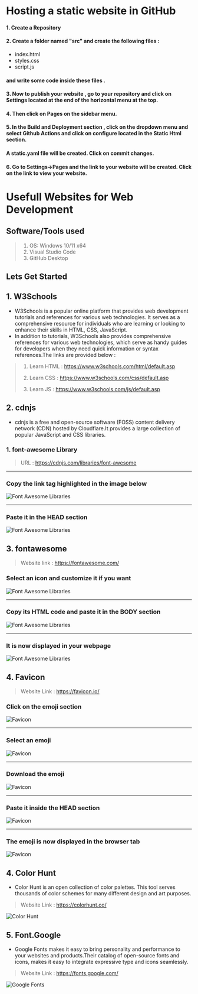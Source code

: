 #  Hosting a static website in GitHub 

#### 1. Create a Repository

#### 2. Create a folder named "src" and create the following files :
- index.html 
- styles.css
- script.js

 ####    and write some code inside these files .
                        

#### 3. Now to publish your website , go to your repository and click on Settings located at the end of the horizontal menu at the top.

#### 4. Then click on Pages on the sidebar menu.

#### 5. In the Build and Deployment section , click on the dropdown menu and select Github Actions and click on configure located in the Static Html section. 

####   A static.yaml file will be created. Click on commit changes.

#### 6. Go to Settings->Pages and the link to your website will be created. Click on the link to view your website.   

# Usefull Websites for Web Development  

## Software/Tools used

> 1. OS: Windows 10/11 x64
> 2. Visual Studio Code
> 3. GitHub Desktop

## Lets Get Started

## 1. W3Schools  

- W3Schools is a popular online platform that provides web development tutorials and references for various web technologies. It serves as a comprehensive resource for individuals who are learning or looking to enhance their skills in HTML, CSS, JavaScript.
- In addition to tutorials, W3Schools also provides comprehensive references for various web technologies, which serve as handy guides for developers when they need quick information or syntax references.The links are provided below :

> 1. Learn HTML : <https://www.w3schools.com/html/default.asp>
>
> 2. Learn CSS : <https://www.w3schools.com/css/default.asp>
>
> 3. Learn JS : <https://www.w3schools.com/js/default.asp>

## 2. cdnjs

- cdnjs is a free and open-source software (FOSS) content delivery network (CDN) hosted by Cloudflare.It provides a large collection of popular  JavaScript and CSS libraries.

### 1. font-awesome Library  

> URL : <https://cdnjs.com/libraries/font-awesome>  

---

### Copy the link tag highlighted in the image below

![Font Awesome Libraries](documentation/images/font-awesome-lib.PNG)  

---

### Paste it in the HEAD section  

![Font Awesome Libraries](documentation/images/font-awesome-link-tag.PNG)

## 3. fontawesome

> Website link : <https://fontawesome.com/>

### Select an icon and customize it if you want  

![Font Awesome Libraries](documentation/images/fa-icon.PNG)  

---

### Copy its HTML code and paste it in the BODY section  

![Font Awesome Libraries](documentation/images/fa-icon-code.PNG)  

---

### It is now displayed in your webpage  

![Font Awesome Libraries](documentation/images/fa-icon-display.PNG)  

## 4. Favicon

> Website Link : <https://favicon.io/>  

### Click on the emoji section

![Favicon](documentation/images/favicon1.PNG)  

---

### Select an emoji

![Favicon](documentation/images/favicon2.PNG)  

---

### Download the emoji

![Favicon](documentation/images/favicon3.PNG)  

---

### Paste it inside the HEAD section

![Favicon](documentation/images/favicon4.PNG)  

---

### The emoji is now displayed in the browser tab  

![Favicon](documentation/images/favicon5.png)

## 4. Color Hunt  

- Color Hunt is an open collection of color palettes. This tool serves thousands of color schemes for many different design and art purposes.

> Website Link : <https://colorhunt.co/>

![Color Hunt](documentation/images/color-hunt.PNG)

## 5. Font.Google  

- Google Fonts makes it easy to bring personality and performance to your websites and products.Their catalog of open-source fonts and icons, makes it easy to integrate expressive type and icons seamlessly.

> Website Link :  <https://fonts.google.com/>

![Google Fonts](documentation/images/google-fonts.PNG)
